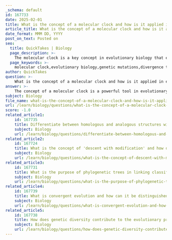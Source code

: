 ```yaml
---
_schema: default
id: 167733
date: 2025-02-01
title: What is the concept of a molecular clock and how is it applied in evolutionary studies?
article_title: What is the concept of a molecular clock and how is it applied in evolutionary studies?
date_format: MMM DD, YYYY
post_on_text: Posted on
seo:
  title: QuickTakes | Biology
  page_description: >-
    The molecular clock is a key concept in evolutionary biology that estimates the timing of evolutionary events through genetic mutations, aiding in understanding species divergence and evolutionary relationships.
  page_keywords: >-
    molecular clock,evolutionary biology,genetic mutations,divergence times,phylogenetic trees,fossil record,neutral theory,evolutionary relationships,HIV origins,nucleotide substitutions
author: QuickTakes
question: >-
    What is the concept of a molecular clock and how is it applied in evolutionary studies?
answer: >-
    The concept of a molecular clock is a powerful tool in evolutionary biology that uses the rate of genetic mutations to estimate the timing of evolutionary events. It is based on the premise that nucleotide substitutions in certain genes occur at a relatively constant rate over time, allowing researchers to infer the time since two species last shared a common ancestor.\n\n### Key Features of Molecular Clocks:\n\n1. **Constant Rate of Evolution**: Molecular clocks rely on the idea that some genes evolve at a steady rate, which can be measured in terms of nucleotide substitutions. This means that the number of changes in a gene can be directly correlated with the time elapsed since the species diverged.\n\n2. **Calibration with Fossil Record**: To accurately estimate divergence times, molecular clocks are calibrated against branches in phylogenetic trees that have known dates from the fossil record. This calibration helps to establish a timeline for evolutionary changes.\n\n3. **Neutral Theory**: Much of the molecular change in genes and proteins is thought to be neutral, meaning it does not significantly affect an organism's fitness. According to the neutral theory, these changes should occur at a regular rate, akin to a clock.\n\n### Applications in Evolutionary Studies:\n\n- **Estimating Divergence Times**: Molecular clocks are used to estimate when different species diverged from a common ancestor. For example, they have been applied to trace the origin of HIV, showing that it descended from viruses that infect chimpanzees and other primates.\n\n- **Understanding Evolutionary Relationships**: By analyzing genetic data, researchers can construct phylogenetic trees that illustrate the evolutionary relationships among species. This helps in predicting features of ancestors based on the characteristics of their descendants.\n\n### Challenges and Limitations:\n\nWhile molecular clocks are a valuable tool, they come with challenges:\n\n- **Variability in Mutation Rates**: The rate of molecular change is not always constant across different genes or lineages. Some DNA changes may be favored by natural selection, leading to discrepancies in the expected clock-like behavior.\n\n- **Uncertainty in Older Divergences**: Estimates of evolutionary divergences that predate the fossil record can be highly uncertain. The use of multiple genes can help improve the accuracy of these estimates.\n\n- **Complexity of Evolutionary Relationships**: Horizontal gene transfer and other factors can complicate the interpretation of molecular data, making it difficult to construct clear phylogenetic trees.\n\nIn summary, molecular clocks are essential for tracking evolutionary time and understanding the history of life on Earth. They provide insights into the timing of evolutionary events and the relationships among species, although researchers must navigate the complexities and uncertainties inherent in this approach.
subject: Biology
file_name: what-is-the-concept-of-a-molecular-clock-and-how-is-it-applied-in-evolutionary-studies.md
url: /learn/biology/questions/what-is-the-concept-of-a-molecular-clock-and-how-is-it-applied-in-evolutionary-studies
score: -1.0
related_article1:
    id: 167735
    title: Differentiate between homologous and analogous structures with examples.
    subject: Biology
    url: /learn/biology/questions/differentiate-between-homologous-and-analogous-structures-with-examples
related_article2:
    id: 167724
    title: What is the concept of 'descent with modification' and how does it relate to evolutionary theory?
    subject: Biology
    url: /learn/biology/questions/what-is-the-concept-of-descent-with-modification-and-how-does-it-relate-to-evolutionary-theory
related_article3:
    id: 167731
    title: What is the purpose of phylogenetic trees in linking classification and phylogeny?
    subject: Biology
    url: /learn/biology/questions/what-is-the-purpose-of-phylogenetic-trees-in-linking-classification-and-phylogeny
related_article4:
    id: 167739
    title: What is convergent evolution and how can it be distinguished from homology?
    subject: Biology
    url: /learn/biology/questions/what-is-convergent-evolution-and-how-can-it-be-distinguished-from-homology
related_article5:
    id: 167738
    title: How does genetic diversity contribute to the evolutionary process?
    subject: Biology
    url: /learn/biology/questions/how-does-genetic-diversity-contribute-to-the-evolutionary-process
---
```


&nbsp;